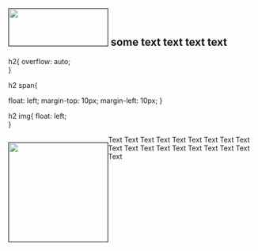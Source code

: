 
<h2>
    <img src="http://placekitten.com/g/200/200" height="75px" height="200px" width="200px" border="1px"> 
    <span>some text text text text</span>
</h2>



h2{
  overflow: auto;    
}

h2 span{

   float: left;
   margin-top: 10px;
   margin-left: 10px;
}

h2 img{
   float: left;        
}



<div>
    <p style="float: left;"><img src="http://placekitten.com/g/200/200" height="200px" width="200px" border="1px"></p>
    <p>Text Text Text Text Text Text Text Text Text Text Text Text Text Text Text Text Text Text Text</p>
</div>


